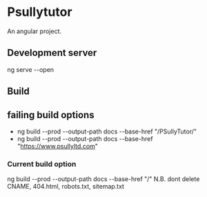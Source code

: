 # Psullytutor

An angular project.

## Development server

ng serve --open

## Build

## failing build options
 - ng build --prod --output-path docs --base-href "/PSullyTutor/" 
 - ng build --prod --output-path docs --base-href "https://www.psullyltd.com"

### Current build option
ng build --prod --output-path docs --base-href "/"   N.B. dont delete CNAME, 404.html, robots.txt, sitemap.txt
